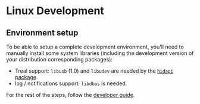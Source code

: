 # Linux Development

## Environment setup

To be able to setup a complete development environment, you'll need to manually
install some system libraries (including the development version of your
distribution corresponding packages):
- Treal support: `libusb` (1.0) and `libudev` are needed by
  the [`hidapi` package](https://pypi.org/project/hidapi/).
- log / notifications support: `libdbus` is needed.

For the rest of the steps, follow the [developer guide](../doc/developer_guide.md).
